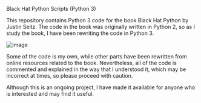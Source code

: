 Black Hat Python Scripts (Python 3)

This repository contains Python 3 code for the book Black Hat Python by Justin Seitz. The code in the book was originally written in Python 2, so as I study the book, I have been rewriting the code in Python 3.

![image](https://user-images.githubusercontent.com/80627086/235501013-2415b4bc-c1fd-4dbf-8a91-457dbc59d122.png)

Some of the code is my own, while other parts have been rewritten from online resources related to the book. Nevertheless, all of the code is commented and explained in the way that I understood it, which may be incorrect at times, so please proceed with caution.

Although this is an ongoing project, I have made it available for anyone who is interested and may find it useful.
